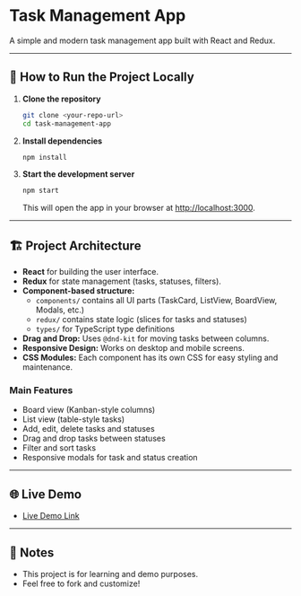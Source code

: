 # Task Management App

A simple and modern task management app built with React and Redux.

---

## 🚀 How to Run the Project Locally

1. **Clone the repository**
   ```bash
   git clone <your-repo-url>
   cd task-management-app
   ```

2. **Install dependencies**
   ```bash
   npm install
   ```

3. **Start the development server**
   ```bash
   npm start
   ```
   This will open the app in your browser at [http://localhost:3000](http://localhost:3000).

---

## 🏗️ Project Architecture

- **React** for building the user interface.
- **Redux** for state management (tasks, statuses, filters).
- **Component-based structure:**
  - `components/` contains all UI parts (TaskCard, ListView, BoardView, Modals, etc.)
  - `redux/` contains state logic (slices for tasks and statuses)
  - `types/` for TypeScript type definitions
- **Drag and Drop:** Uses `@dnd-kit` for moving tasks between columns.
- **Responsive Design:** Works on desktop and mobile screens.
- **CSS Modules:** Each component has its own CSS for easy styling and maintenance.

### Main Features
- Board view (Kanban-style columns)
- List view (table-style tasks)
- Add, edit, delete tasks and statuses
- Drag and drop tasks between statuses
- Filter and sort tasks
- Responsive modals for task and status creation

---

## 🌐 Live Demo

- [Live Demo Link](https://your-demo-link.com) <!-- Replace with your actual link -->

---

## 📄 Notes
- This project is for learning and demo purposes.
- Feel free to fork and customize!
